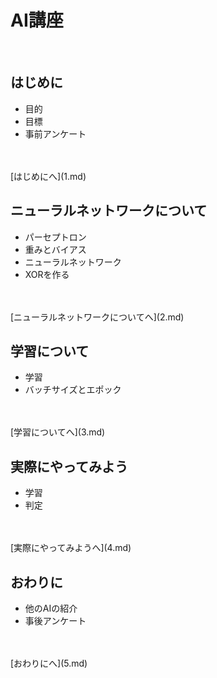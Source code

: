# AI講座

<br>

## はじめに

  - 目的
  - 目標
  - 事前アンケート
<br>
<br>
[はじめにへ](1.md)

## ニューラルネットワークについて

- パーセプトロン
- 重みとバイアス
- ニューラルネットワーク
- XORを作る
<br>
<br>
[ニューラルネットワークについてへ](2.md)

## 学習について

- 学習
- バッチサイズとエポック
<br>
<br>
[学習についてへ](3.md)


## 実際にやってみよう

- 学習
- 判定
<br>
<br>
[実際にやってみようへ](4.md)

## おわりに

- 他のAIの紹介
- 事後アンケート
<br>
<br>
[おわりにへ](5.md)
